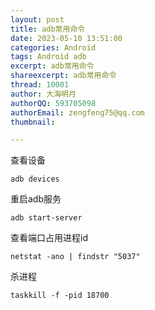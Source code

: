 ```yaml
---
layout: post
title: adb常用命令
date: 2023-05-10 13:51:00
categories: Android
tags: Android adb
excerpt: adb常用命令
shareexcerpt: adb常用命令
thread: 10001
author: 大海明月
authorQQ: 593705098
authorEmail: zengfeng75@qq.com
thumbnail: 

---
```


查看设备

```
adb devices
```

重启adb服务
```
adb start-server
```

查看端口占用进程id
```
netstat -ano | findstr "5037"
```

杀进程
```
taskkill -f -pid 18700
```